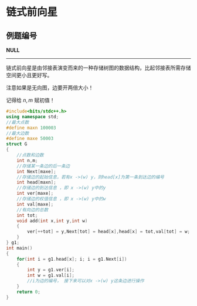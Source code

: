# 链式前向星

## 例题编号

**NULL**

------

链式前向星是由邻接表演变而来的一种存储树图的数据结构，比起邻接表所需存储空间更小且更好写。

注意如果是无向图，边要开两倍大小！

记得给 $n,m$ 赋初值！

```c++
#include<bits/stdc++.h>
using namespace std;
//最大点数 
#define maxn 100003
//最大边数
#define maxe 50003 
struct G
{
	//点数和边数
    int n,m;
    //存储某一条边的后一条边 
	int Next[maxe];
	//存储边的起始信息，若有x ->(w) y，则head[x]为第一条到达边的编号 
	int head[maxn];
	//存储边的到达信息 ，即 x ->(w) y中的y 
	int ver[maxe];
	//存储边的权值信息 ，即 x ->(w) y中的w
	int val[maxe];
	//有向边的总数 
	int tot;
	void add(int x,int y,int w)
	{
		ver[++tot] = y,Next[tot] = head[x],head[x] = tot,val[tot] = w;
	}
} g1;
int main()
{
	for(int i = g1.head[x]; i; i = g1.Next[i])
	{
		int y = g1.ver[i];
		int w = g1.val[i];
		//i为边的编号， 接下来可以对x ->(w) y这条边进行操作
	}
	return 0;
}
```

